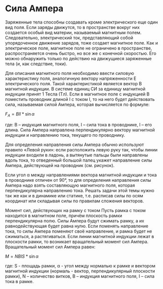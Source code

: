 # Сила Ампера
Заряженные тела способны создавать кроме электрического еще один вид поля. Если заряды движутся, то в пространстве вокруг них создается особый вид материи, называемый магнитным полем. Следовательно, электрический ток, представляющий собой упорядоченное движение зарядов, тоже создает магнитное поле. Как и электрическое поле, магнитное поле не ограничено в пространстве, распространяется очень быстро, но все же с конечной скоростью. Его можно обнаружить только по действию на движущиеся заряженные тела (и, как следствие, токи).

Для описания магнитного поля необходимо ввести силовую характеристику поля, аналогичную вектору напряженности E электрического поля. Такой характеристикой является вектор B магнитной индукции. В системе единиц СИ за единицу магнитной индукции принят 1 Тесла (Тл). Если в магнитное поле с индукцией B поместить проводник длиной l с током I, то на него будет действовать сила, называемая силой Ампера, которая вычисляется по формуле:

$F_A=Bll*\sin \alpha$

где: В – индукция магнитного поля, I – сила тока в проводнике, l – его длина. Сила Ампера направлена перпендикулярно вектору магнитной индукции и направлению тока, текущего по проводнику. 

Для определения направления силы Ампера обычно используют правило «Левой руки»: если расположить левую руку так, чтобы линии индукции входили в ладонь, а вытянутые пальцы были направлены вдоль тока, то отведенный большой палец укажет направление силы Ампера, действующей на проводник (см. рисунок).





Если угол α между направлениями вектора магнитной индукции и тока в проводнике отличен от 90°, то для определения направления силы Ампера надо взять составляющую магнитного поля, которая перпендикулярна направлению тока. Решать задачи этой темы нужно так же как и в динамике или статике, т.е. расписав силы по осям координат или складывая силы по правилам сложения векторов.

Момент сил, действующих на рамку с током
Пусть рамка с током находится в магнитном поле, причём плоскость рамки перпендикулярна полю. Силы Ампера будут сжимать рамку, а их равнодействующая будет равна нулю. Если поменять направление тока, то силы Ампера поменяют своё направление, и рамка будет не сжиматься, а растягиваться. Если линии магнитной индукции лежат в плоскости рамки, то возникает вращательный момент сил Ампера. Вращательный момент сил Ампера равен:

$M=NBIS*\sin\alpha$

где: S - площадь рамки, α - угол между нормалью к рамке и вектором магнитной индукции (нормаль - вектор, перпендикулярный плоскости рамки), N – количество витков, B – индукция магнитного поля, I – сила тока в рамке.
